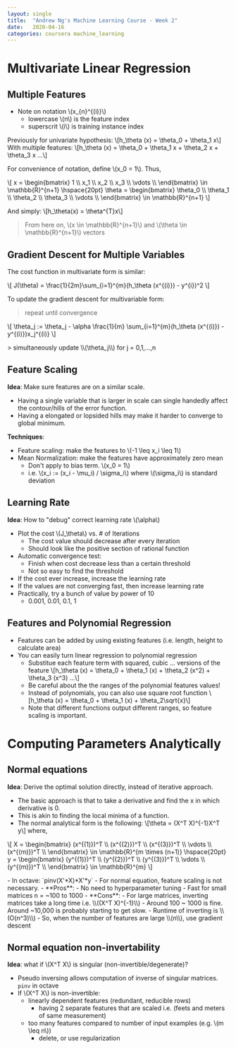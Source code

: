 ```yaml
---
layout: single
title:  "Andrew Ng's Machine Learning Course - Week 2"
date:   2020-04-16
categories: coursera machine_learning
---
```


# Multivariate Linear Regression

## Multiple Features
- Note on notation \\(x_{n}^{(i)}\\)
  - lowercase \\(n\\) is the feature index
  - superscrit \\(i\\) is training instance index

Previously for univariate hypothesis:
\\[h_\theta (x) = \theta_0 + \theta_1 x\\]
With multiple features:
\\[h_\theta (x) = \theta_0 + \theta_1 x + \theta_2 x + \theta_3 x ...\\]

For convenience of notation, define \\(x_0 = 1\\). Thus,

<!-- matrix -->
<p>\[
x =
\begin{bmatrix}
  1 \\
  x_1 \\
  x_2 \\
  x_3 \\
  \vdots \\
\end{bmatrix}
\in \mathbb{R}^{n+1}
\hspace{20pt}
\theta =
\begin{bmatrix}
  \theta_0 \\
  \theta_1 \\
  \theta_2 \\
  \theta_3 \\
  \vdots \\
\end{bmatrix}
\in \mathbb{R}^{n+1}
\]</p>

And simply:
\\[h_\theta(x) = \theta^{T}x\\]

> From here on, \\(x \in \mathbb{R}^{n+1}\\) and \\(\theta \in \mathbb{R}^{n+1}\\) vectors

## Gradient Descent for Multiple Variables
The cost function in multivariate form is similar:

<p>\[ J(\theta) = \frac{1}{2m}\sum_{i=1}^{m}(h_\theta (x^{(i)}) - y^{i})^2 \]</p>

To update the gradient descent for multivariable form:

> repeat until convergence
<p>\[
\theta_j := \theta_j - \alpha \frac{1}{m} \sum_{i=1}^{m}(h_\theta (x^{(i)}) - y^{(i)})x_j^{(i)}
\]</p>
> simultaneously update \\(\theta_j\\) for j = 0,1,...,n

## Feature Scaling

**Idea**: Make sure features are on a similar scale.
- Having a single variable that is larger in scale can single handedly affect the contour/hills of the error function.
- Having a elongated or lopsided hills may make it harder to converge to global minimum.

**Techniques**:
- Feature scaling: make the features to \\(-1 \leq x_i \leq 1\\)
- Mean Normalization: make the features have approximately zero mean
  - Don't apply to bias term. \\(x_0 = 1\\)
  - i.e. \\(x_i := (x_i - \mu_i) / \sigma_i\\) where \\(\sigma_i\\) is standard deviation

## Learning Rate
**Idea**: How to "debug" correct learning rate \\(\alpha\\)
- Plot the cost \\(J_\theta\\) vs. # of Iterations
  - The cost value should decrease after every iteration
  - Should look like the positive section of rational function
- Automatic convergence test:
  - Finish when cost decrease less than a certain threshold
  - Not so easy to find the threshold
- If the cost ever increase, increase the learning rate
- If the values are not converging fast, then increase learning rate
- Practically, try a bunch of value by power of 10
  - 0.001, 0.01, 0.1, 1

## Features and Polynomial Regression
- Features can be added by using existing features (i.e. length, height to calculate area)
- You can easily turn linear regression to polynomial regression
  - Substitue each feature term with squared, cubic ... versions of the feature
\\[h_\theta (x) = \theta_0 + \theta_1 (x) + \theta_2 (x^2) + \theta_3 (x^3) ...\\]
  - Be careful about the the ranges of the polynomial features values!
  - Instead of polynomials, you can also use square root function
\\[h_\theta (x) = \theta_0 + \theta_1 (x) + \theta_2\sqrt{x}\\]
  - Note that different functions output different ranges, so feature scaling is important.

# Computing Parameters Analytically
## Normal equations
**Idea**: Derive the optimal solution directly, instead of iterative approach.
- The basic approach is that to take a derivative and find the x in which derivative is 0.
- This is akin to finding the local minima of a function.
- The normal analytical form is the following:
\\[\theta = (X^T X)^{-1}X^T y\\]
where,
<p>\[
X =
\begin{bmatrix}
  (x^{(1)})^T \\
  (x^{(2)})^T \\
  (x^{(3)})^T \\
  \vdots \\
  (x^{(m)})^T \\
\end{bmatrix}
\in \mathbb{R}^{m \times (n+1)}
\hspace{20pt}
y =
\begin{bmatrix}
  (y^{(1)})^T \\
  (y^{(2)})^T \\
  (y^{(3)})^T \\
  \vdots \\
  (y^{(m)})^T \\
\end{bmatrix}
\in \mathbb{R}^{m}
\]</p>
- In octave: `pinv(X'*X)*X'*y`
- For normal equation, feature scaling is not necessary.
- **Pros**:
  - No need to hyperparameter tuning
  - Fast for small matrices n = ~100 to 1000
- **Cons**:
  - For large matrices, inverting matrices take a long time i.e. \\((X^T X)^{-1}\\)
  - Around 100 ~ 1000 is fine. Around ~10,000 is probably starting to get slow.
  - Runtime of inverting is \\(O(n^3)\\)
  - So, when the number of features are large \\(n\\), use gradient descent

## Normal equation non-invertability
**Idea**: what if \\(X^T X\\) is singular (non-invertible/degenerate)?
- Pseudo inversing allows computation of inverse of singular matrices. `pinv` in octave
- If \\(X^T X\\) is non-invertible:
  - linearly dependent features (redundant, reducible rows)
    - having 2 separate features that are scaled i.e. (feets and meters of same measurement)
  - too many features compared to number of input examples (e.g. \\(m \leq n\\))
    - delete, or use regularization
